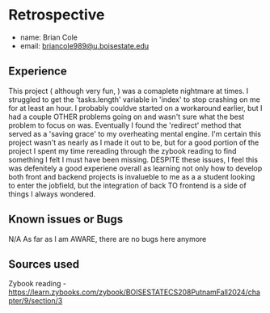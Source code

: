 # Retrospective

- name: Brian Cole
- email: briancole989@u.boisestate.edu

## Experience

This project ( although very fun, ) was a comaplete nightmare at times. I struggled to get the 'tasks.length' variable in 'index' to stop crashing on me for at least an hour. I probably couldve started on a workaround earlier, but I had a couple OTHER problems going on and wasn't sure what the best problem to focus on was. Eventually I found the 'redirect' method that served as a 'saving grace' to my overheating mental engine. I'm certain this project wasn't as nearly as I made it out to be, but for a good portion of the project I spent my time rereading through the zybook reading to find something I felt I must have been missing. DESPITE these issues, I feel this was defenitely a good experiene overall as learning not only how to develop both front and backend projects is invalueble to me as a a student looking to enter the jobfield, but the integration of back TO frontend is a side of things I always wondered. 

## Known issues or Bugs

N/A
As far as I am AWARE, there are no bugs here anymore

## Sources used

Zybook reading - 
https://learn.zybooks.com/zybook/BOISESTATECS208PutnamFall2024/chapter/9/section/3
